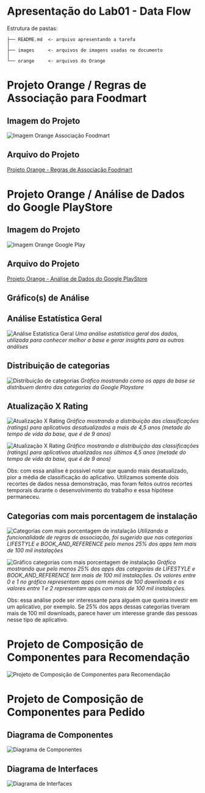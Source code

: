# Apresentação do Lab01 - Data Flow

Estrutura de pastas:

~~~
├── README.md  <- arquivo apresentando a tarefa
│
├── images     <- arquivos de imagens usadas no documento
│
└── orange     <- arquivos do Orange
~~~

# Projeto Orange / Regras de Associação para Foodmart

## Imagem do Projeto

![Imagem Orange Associação Foodmart](images/Regras_Associacao_Foodmart.png)

## Arquivo do Projeto

[Projeto Orange - Regras de Associação Foodmart](orange/foodmart/foodmart.ows)

# Projeto Orange / Análise de Dados do Google PlayStore

## Imagem do Projeto

![Imagem Orange Google Play](images/GooglePlay_Analise.png)

## Arquivo do Projeto

[Projeto Orange - Análise de Dados do Google PlayStore](orange/google-playstore/google-playstore-preparation.ows)

## Gráfico(s) de Análise

## Análise Estatística Geral

![Análise Estatística Geral](images/GooglePlay_Grafico_Analise_Geral.png)
*Uma análise estatística geral dos dados, utilizada para conhecer melhor a base e gerar insights para as outras análises*

## Distribuição de categorias

![Distribuição de categorias](images/GooglePlay_Grafico_Distribuicao_Categorias.png)
*Gráfico mostrando como os apps da base se distribuem dentro das categorias da Google Playstore*

## Atualização X Rating

![Atualização X Rating](images/GooglePlay_Grafico_Classificacao_Apps_Desatualizados.png)
*Gráfico mostrando a distribuição das classificações (ratings) para aplicativos desatualizados a mais de 4,5 anos (metade do tempo de vida da base, que é de 9 anos)*

![Atualização X Rating](images/GooglePlay_Grafico_Classificacao_Apps_Atualizados.png)
*Gráfico mostrando a distribuição das classificações (ratings) para aplicativos atualizados nos últimos 4,5 anos (metade do tempo de vida da base, que é de 9 anos)*

Obs: com essa análise é possível notar que quando mais desatualizado, pior a média de classificação do aplicativo. Utilizamos somente dois recortes de dados nessa demonstração, mas foram feitos outros recortes temporais durante o desenvolvimento do trabalho e essa hipótese permaneceu.

## Categorias com mais porcentagem de instalação

![Categorias com mais porcentagem de instalação](images/GooglePlay_Grafico_Regras_Categoria_Downloads.png)
*Utilizando a funcionalidade de regras de associação, foi sugerido que nas categorias LIFESTYLE e BOOK_AND_REFERENCE pelo menos 25% dos apps tem mais de 100 mil instalações*

![Gráfico categorias com mais porcentagem de instalação](images/GooglePlay_Grafico_Categoria_Downloads.png)
*Gráfico mostrando que pelo menos 25% dos apps das categorias de LIFESTYLE e BOOK_AND_REFERENCE tem mais de 100 mil instalações. Os valores entre 0 e 1 no gráfico representam apps com menos de 100 downloads e os valores entre 1 e 2 representam apps com mais de 100 mil instalações.*

Obs: essa análise pode ser interessante para alguém que queira investir em um aplicativo, por exemplo. Se 25% dos apps dessas categorias tiveram mais de 100 mil downloads, parece haver um interesse grande das pessoas nesse tipo de aplicativo.


# Projeto de Composição de Componentes para Recomendação

![Projeto de Composição de Componentes para Recomendação](images/Lab_INF331_1.png)

# Projeto de Composição de Componentes para Pedido

## Diagrama de Componentes

![Diagrama de Componentes](images/Lab_INF331_3.png)

## Diagrama de Interfaces

![Diagrama de Interfaces](images/Lab_INF331_2.png)
